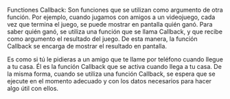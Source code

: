 Functiones Callback: Son funciones que se utilizan como argumento de otra función. Por ejemplo, cuando jugamos con amigos a un videojuego, cada vez que termina el juego, se puede mostrar en pantalla quién ganó. Para saber quién ganó, se utiliza una función que se llama Callback, y que recibe como argumento el resultado del juego. De esta manera, la función Callback se encarga de mostrar el resultado en pantalla.

Es como si tú le pidieras a un amigo que te llame por teléfono cuando llegue a tu casa. Él es la función Callback que se activa cuando llega a tu casa. De la misma forma, cuando se utiliza una función Callback, se espera que se ejecute en el momento adecuado y con los datos necesarios para hacer algo útil con ellos.